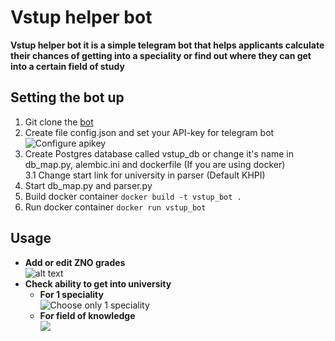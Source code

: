 # Vstup helper bot
**Vstup helper bot it is a simple telegram bot that helps applicants calculate their chances of getting into a speciality or find out where they can get into a certain field of study**

## Setting the bot up
1. Git clone the [bot](https://github.com/DrHohol/Internship-tasks.git)
2. Create file config.json and set your API-key for telegram bot </br>
![Configure apikey](https://i.ibb.co/FgJDjKn/Pasted-image-20220115201933.png)
3. Create Postgres database called vstup_db or change it's name in db_map.py, alembic.ini and dockerfile (If you are using docker) </br>
  3.1 Change start link for university in parser (Default KHPI)
4. Start db_map.py and parser.py
5. Build docker container 
	`docker build -t vstup_bot .`
6. Run docker container
	`docker run vstup_bot`
	
## Usage
- **Add or edit ZNO grades** </br>
![alt text](https://i.ibb.co/Ps2rMw0/Pasted-image-20220115202851.png)
- **Check ability to get into university**
	- **For 1 speciality** </br>
	![Choose only 1 speciality](https://i.ibb.co/ZfQscGS/Pasted-image-20220115203430.png)
	- **For field of knowledge** </br>
	![](https://i.ibb.co/YPcNL6W/Pasted-image-20220115203558.png)
